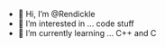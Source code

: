 - 👋 Hi, I’m @Rendickle
- 👀 I’m interested in ... code stuff
- 🌱 I’m currently learning ... C++ and C

<!---
Rendickle/Rendickle is a ✨ special ✨ repository because its `README.md` (this file) appears on your GitHub profile.
You can click the Preview link to take a look at your changes.
--->
